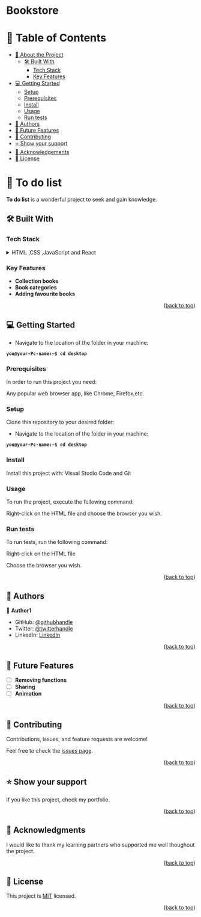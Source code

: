 # Bookstore
<a name="readme-top"></a>

# 📗 Table of Contents

- [📖 About the Project](#about-project)
  - [🛠 Built With](#built-with)
    - [Tech Stack](#tech-stack)
    - [Key Features](#key-features)
- [💻 Getting Started](#getting-started)
  - [Setup](#setup)
  - [Prerequisites](#prerequisites)
  - [Install](#install)
  - [Usage](#usage)
  - [Run tests](#run-tests)
- [👥 Authors](#authors)
- [🔭 Future Features](#future-features)
- [🤝 Contributing](#contributing)
- [⭐️ Show your support](#support)
- [🙏 Acknowledgements](#acknowledgements)
- [📝 License](#license)

<!-- PROJECT DESCRIPTION -->

# 📖 To do list <a name="about-project"></a>



**To do list** is a wonderful  project to seek and gain knowledge.

## 🛠 Built With <a name="built-with"></a>

### Tech Stack <a name="tech-stack"></a>



<details>
  <summary>HTML ,CSS ,JavaScript and React</summary>
</details>


<!-- Features -->

### Key Features <a name="key-features"></a>



-  **Collection books**
- **Book categories**
- **Adding favourite books**

<p align="right">(<a href="#readme-top">back to top</a>)</p>


<!-- GETTING STARTED -->

## 💻 Getting Started <a name="getting-started"></a>

- Navigate to the location of the folder in your machine:

**`you@your-Pc-name:~$ cd desktop`**

### Prerequisites

In order to run this project you need:

Any popular web browser app, like Chrome, Firefox,etc.

### Setup

Clone this repository to your desired folder:

  - Navigate to the location of the folder in your machine:

**`you@your-Pc-name:~$ cd desktop`**

### Install

Install this project with:
Visual Studio Code and Git


### Usage

To run the project, execute the following command:

Right-click on the HTML file
and choose the browser you wish. 



### Run tests

To run tests, run the following command:

Right-click on the HTML file

Choose the browser you wish. 



<p align="right">(<a href="#readme-top">back to top</a>)</p>

<!-- AUTHORS -->

## 👥 Authors <a name="authors"></a>


👤 **Author1**

- GitHub: [@githubhandle](https://github.com/MayPyone)
- Twitter: [@twitterhandle](https://twitter.com/maypyone015)
- LinkedIn: [LinkedIn](https://www.linkedin.com/in/may-pyone-9439961a3/)


<p align="right">(<a href="#readme-top">back to top</a>)</p>

<!-- FUTURE FEATURES -->

## 🔭 Future Features <a name="future-features"></a>



- [ ] **Removing functions**
- [ ] **Sharing**
- [ ] **Animation**

<p align="right">(<a href="#readme-top">back to top</a>)</p>

<!-- CONTRIBUTING -->

## 🤝 Contributing <a name="contributing"></a>

Contributions, issues, and feature requests are welcome!

Feel free to check the [issues page](../../issues/).

<p align="right">(<a href="#readme-top">back to top</a>)</p>

<!-- SUPPORT -->

## ⭐️ Show your support <a name="support"></a>



If you like this project, check my portfolio.

<p align="right">(<a href="#readme-top">back to top</a>)</p>

<!-- ACKNOWLEDGEMENTS -->

## 🙏 Acknowledgments <a name="acknowledgements"></a>



I would like to thank my learning partners who supported me well thoughout the project.

<p align="right">(<a href="#readme-top">back to top</a>)</p>




<!-- LICENSE -->

## 📝 License <a name="license"></a>

This project is [MIT](https://choosealicense.com/licenses/mit/) licensed.



<p align="right">(<a href="#readme-top">back to top</a>)</p>